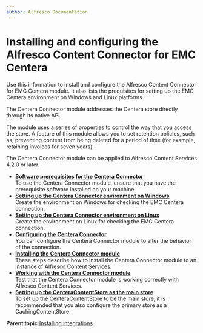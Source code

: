 ```yaml
---
author: Alfresco Documentation
---
```


# Installing and configuring the Alfresco Content Connector for EMC Centera

Use this information to install and configure the Alfresco Content Connector for EMC Centera module. It also lists the prequisites for setting up the EMC Centera environment on Windows and Linux platforms.

The Centera Connector module addresses the Centera store directly through its native API.

The module uses a series of properties to control the way that you access the store. A feature of this module allows you to set retention policies, such as, preventing content from being deleted for a period of time \(for example, retaining invoices for seven years\).

The Centera Connector module can be applied to Alfresco Content Services 4.2.0 or later.

-   **[Software prerequisites for the Centera Connector](../concepts/centera-required-software.md)**  
To use the Centera Connector module, ensure that you have the prerequisite software installed on your machine.
-   **[Setting up the Centera Connector environment on Windows](../tasks/centera-setup-windows.md)**  
Create the environment on Windows for checking the EMC Centera connection.
-   **[Setting up the Centera Connector environment on Linux](../tasks/centera-setup-linux.md)**  
Create the environment on Linux for checking the EMC Centera connection.
-   **[Configuring the Centera Connector](../tasks/centera-connection-config.md)**  
You can configure the Centera Connector module to alter the behavior of the connection.
-   **[Installing the Centera Connector module](../tasks/centera-install-amp.md)**  
These steps describe how to install the Centera Connector module to an instance of Alfresco Content Services.
-   **[Working with the Centera Connector module](../tasks/centera-connector-module-test.md)**  
Test that the Centera Connector module is working correctly with Alfresco Content Services.
-   **[Setting up the CenteraContentStore as the main store](../tasks/centera-contentstore-primary.md)**  
To set up the CenteraContentStore to be the main store, it is recommended that you also configure the primary store as a CachingContentStore.

**Parent topic:**[Installing integrations](../concepts/install-integrations-overview.md)

